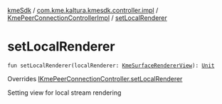 [kmeSdk](../../index.md) / [com.kme.kaltura.kmesdk.controller.impl](../index.md) / [KmePeerConnectionControllerImpl](index.md) / [setLocalRenderer](./set-local-renderer.md)

# setLocalRenderer

`fun setLocalRenderer(localRenderer: `[`KmeSurfaceRendererView`](../../com.kme.kaltura.kmesdk.webrtc.view/-kme-surface-renderer-view/index.md)`): `[`Unit`](https://kotlinlang.org/api/latest/jvm/stdlib/kotlin/-unit/index.html)

Overrides [IKmePeerConnectionController.setLocalRenderer](../../com.kme.kaltura.kmesdk.controller/-i-kme-peer-connection-controller/set-local-renderer.md)

Setting view for local stream rendering

